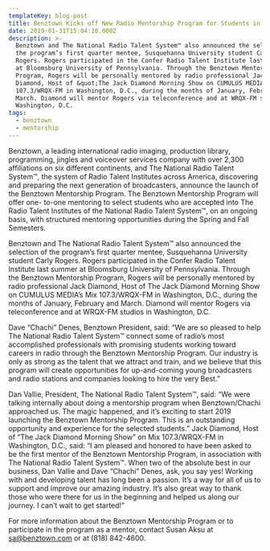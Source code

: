 ```yaml
---
templateKey: blog-post
title: Benztown Kicks off New Radio Mentorship Program for Students in Radio!
date: 2019-01-31T15:04:10.000Z
description: >-
  Benztown and The National Radio Talent System™ also announced the selection of
  the program’s first quarter mentee, Susquehanna University student Carly
  Rogers. Rogers participated in the Confer Radio Talent Institute last summer
  at Bloomsburg University of Pennsylvania. Through the Benztown Mentorship
  Program, Rogers will be personally mentored by radio professional Jack
  Diamond, Host of &quot;The Jack Diamond Morning Show on CUMULUS MEDIA’s Mix
  107.3/WRQX-FM in Washington, D.C., during the months of January, February and
  March. Diamond will mentor Rogers via teleconference and at WRQX-FM studios in
  Washington, D.C.
tags:
  - benztown
  - mentorship
---
```

Benztown, a leading international radio imaging, production library, programming, jingles and voiceover services company with over 2,300 affiliations on six different continents, and The National Radio Talent System™, the system of Radio Talent Institutes across America, discovering and preparing the next generation of broadcasters, announce the launch of the Benztown Mentorship Program. The Benztown Mentorship Program will offer one- to-one mentoring to select students who are accepted into The Radio Talent Institutes of the National Radio Talent System™, on an ongoing basis, with structured mentoring opportunities during the Spring and Fall Semesters.

Benztown and The National Radio Talent System™ also announced the selection of the program’s first quarter mentee, Susquehanna University student Carly Rogers. Rogers participated in the Confer Radio Talent Institute last summer at Bloomsburg University of Pennsylvania. Through the Benztown Mentorship Program, Rogers will be personally mentored by radio professional Jack Diamond, Host of The Jack Diamond Morning Show on CUMULUS MEDIA’s Mix 107.3/WRQX-FM in Washington, D.C., during the months of January, February and March. Diamond will mentor Rogers via teleconference and at WRQX-FM studios in Washington, D.C.

Dave “Chachi” Denes, Benztown President, said: “We are so pleased to help The National Radio Talent System™ connect some of radio’s most accomplished professionals with promising students working toward careers in radio through the Benztown Mentorship Program. Our industry is only as strong as the talent that we attract and train, and we believe that this program will create opportunities for up-and-coming young broadcasters and radio stations and companies looking to hire the very Best.”

Dan Vallie, President, The National Radio Talent System™, said: “We were talking internally about doing a mentorship program when Benztown/Chachi approached us. The magic happened, and it’s exciting to start 2019 launching the Benztown Mentorship Program. This is an outstanding opportunity and experience for the selected students.” Jack Diamond, Host of “The Jack Diamond Morning Show” on Mix 107.3/WRQX-FM in Washington, D.C., said: “I am pleased and honored to have been asked to be the first mentor of the Benztown Mentorship Program, in association with The National Radio Talent System™. When two of the absolute best in our business, Dan Vallie and Dave “Chachi” Denes, ask, you say yes! Working with and developing talent has long been a passion. It’s a way for all of us to support and improve our amazing industry. It’s also great way to thank those who were there for us in the beginning and helped us along our journey. I can’t wait to get started!”

For more information about the Benztown Mentorship Program or to participate in the program as a mentor, contact Susan Aksu at sa@benztown.com or at (818) 842-4600.
